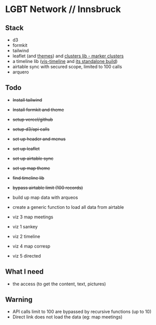 # LGBT Network // Innsbruck

## Stack

- d3
- formkit
- tailwind
- leaflet (and [themes](https://leaflet-extras.github.io/leaflet-providers/preview/)) and [clusters lib - marker clusters]()
- a timeline lib ([vis-timeline](https://github.com/visjs/vis-timeline) and [its standalone build](https://visjs.github.io/vis-timeline/examples/timeline/standalone-build.html))
- airtable sync with secured scope, limited to 100 calls
- arquero 

## Todo

- ~~Install tailwind~~
- ~~Install formkit and theme~~
- ~~setup vercel/github~~
- ~~setup d3/api calls~~
- ~~set up header and menus~~
- ~~set up leaflet~~
- ~~set up airtable sync~~
- ~~set up map theme~~
- ~~find timeline lib~~
- ~~bypass airtable limit (100 records)~~

- build up map data with arqueos
- create a generic function to load all data from airtable

- viz 3 map meetings

- viz 1 sankey
- viz 2 timeline
- viz 4 map corresp
- viz 5 directed

## What I need

- the access (to get the content, text, pictures)

## Warning

- API calls limit to 100 are bypassed by recursive functions (up to 10)
- Direct link does not load the data (eg: map meetings)
